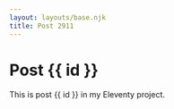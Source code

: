 ```yaml
---
layout: layouts/base.njk
title: Post 2911
---
```


# Post {{ id }}

This is post {{ id }} in my Eleventy project.
